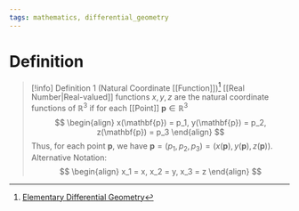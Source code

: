 ```yaml
---
tags: mathematics, differential_geometry
---
```


# Definition

> [!info] Definition 1 (Natural Coordinate [[Function]])[^1]
> [[Real Number|Real-valued]] functions $x, y, z$ are the natural coordinate functions of $\mathbb{R}^3$ if for each [[Point]] $\mathbf{p} \in \mathbb{R}^3$
> $$
> \begin{align}
> x(\mathbf{p}) = p_1, y(\mathbf{p}) = p_2, z(\mathbf{p}) = p_3
> \end{align}
> $$
> Thus, for each point $\mathbf{p}$, we have $\mathbf{p} = (p_1, p_2, p_3) = (x(\mathbf{p}), y(\mathbf{p}), z(\mathbf{p}))$.
> Alternative Notation:
> $$
> \begin{align}
> x_1 = x, x_2 = y, x_3 = z
> \end{align}
> $$

[^1]: [Elementary Differential Geometry](zotero://open-pdf/library/items/F6CCEWIU?page=19)